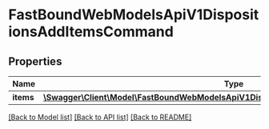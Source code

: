 # FastBoundWebModelsApiV1DispositionsAddItemsCommand

## Properties
Name | Type | Description | Notes
------------ | ------------- | ------------- | -------------
**items** | [**\Swagger\Client\Model\FastBoundWebModelsApiV1DispositionsAddItemsCommandItemModel[]**](FastBoundWebModelsApiV1DispositionsAddItemsCommandItemModel.md) |  | [optional] 

[[Back to Model list]](../../README.md#documentation-for-models) [[Back to API list]](../../README.md#documentation-for-api-endpoints) [[Back to README]](../../README.md)


